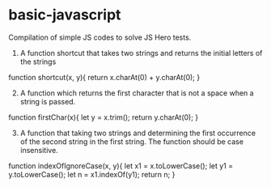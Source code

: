 # basic-javascript
Compilation of simple JS codes to solve JS Hero tests.

1. A function shortcut that takes two strings and returns the initial letters of the strings

function shortcut(x, y){
 return x.charAt(0) + y.charAt(0);
}

2. A function which returns the first character that is not a space when a string is passed.

function firstChar(x){
 let y = x.trim();
 return y.charAt(0);
 }
 
 3. A function that taking two strings and determining the first occurrence of the second string in the first string. The function should be case insensitive.
 
 function indexOfIgnoreCase(x, y){
 let x1 = x.toLowerCase();
 let y1 = y.toLowerCase();
 let n = x1.indexOf(y1);
 return n;
}




